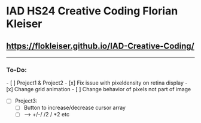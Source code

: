 # IAD HS24 Creative Coding Florian Kleiser
## https://flokleiser.github.io/IAD-Creative-Coding/

___

### To-Do:
- [ ] Project1 & Project2
    - [x] Fix issue with pixeldensity on retina display
    - [x] Change grid animation 
    - [ ] Change behavior of pixels not part of image

- [ ] Project3:
    - [ ] Button to increase/decrease cursor array
    - [ ] --> +/-/ /2 / *2 etc